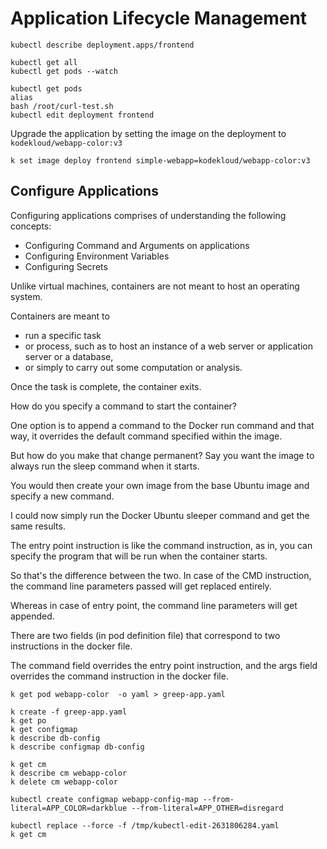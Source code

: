 # Application Lifecycle Management

`kubectl describe deployment.apps/frontend`  


`kubectl get all`  
`kubectl get pods --watch`  

`kubectl get pods`  
`alias`  
`bash /root/curl-test.sh`  
`kubectl edit deployment frontend`  


Upgrade the application by setting the image on the deployment to `kodekloud/webapp-color:v3`   

`k set image deploy frontend simple-webapp=kodekloud/webapp-color:v3`  

## Configure Applications
Configuring applications comprises of understanding the following concepts:

- Configuring Command and Arguments on applications
- Configuring Environment Variables
- Configuring Secrets




Unlike virtual machines, containers are not meant to host an operating system.

Containers are meant to
- run a specific task
- or process, such as to host an instance of a web server or application server or a database,
- or simply to carry out some computation or analysis.


Once the task is complete, the container exits.


How do you specify a command to start the container?

One option is to append a command to the Docker run command
and that way, it overrides the default command specified
within the image.


But how do you make that change permanent?
Say you want the image to always run the sleep command
when it starts.

You would then create your own image
from the base Ubuntu image
and specify a new command.

I could now simply run the Docker Ubuntu sleeper command
and get the same results.


The entry point instruction is like the command instruction,
as in, you can specify the program
that will be run when the container starts.


So that's the difference between the two.
In case of the CMD instruction,
the command line parameters passed
will get replaced entirely.

Whereas in case of entry point,
the command line parameters will get appended.


There are two fields (in pod definition file) that correspond 
to two instructions in the docker file.

The command field overrides the entry point instruction,
and the args field overrides the command instruction
in the docker file.



`k get pod webapp-color  -o yaml > greep-app.yaml`  

`k create -f greep-app.yaml `  
`k get po`  
`k get configmap`  
`k describe db-config`  
`k describe configmap db-config`  

`k get cm`  
`k describe cm webapp-color `  
`k delete cm webapp-color `  

`kubectl create configmap webapp-config-map --from-literal=APP_COLOR=darkblue --from-literal=APP_OTHER=disregard`  


`kubectl replace --force -f /tmp/kubectl-edit-2631806284.yaml`  
`k get cm`  